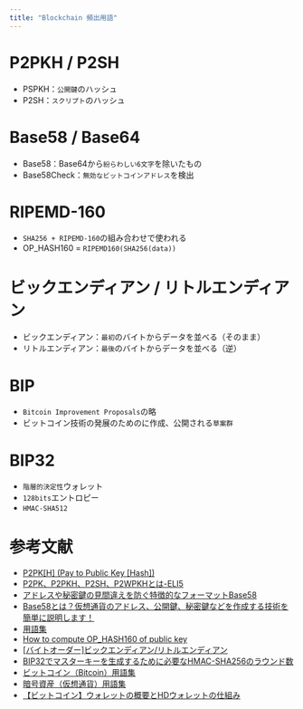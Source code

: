 ```yaml
---
title: "Blockchain 頻出用語"
---
```


# P2PKH / P2SH
 - PSPKH：``公開鍵``のハッシュ
 - P2SH：``スクリプト``のハッシュ

# Base58 / Base64
 - Base58：Base64から``紛らわしい6文字``を除いたもの
 - Base58Check：``無効なビットコインアドレス``を検出

# RIPEMD-160
 - ``SHA256 + RIPEMD-160``の組み合わせで使われる
 - OP_HASH160 = ``RIPEMD160(SHA256(data))``

# ビックエンディアン / リトルエンディアン
 - ビックエンディアン：``最初``のバイトからデータを並べる（そのまま）
 - リトルエンディアン：``最後``のバイトからデータを並べる（逆）

# BIP
 - ``Bitcoin Improvement Proposals``の略
 - ビットコイン技術の発展のためのに作成、公開される``草案群``

# BIP32
 - ``階層的決定性``ウォレット
 - ``128bits``エントロピー
 - ``HMAC-SHA512``


# 参考文献
 - [P2PK[H] (Pay to Public Key [Hash])](https://programmingblockchain.gitbook.io/programmingblockchain-japanese/other_types_of_ownership/p2pk-h-_pay_to_public_key_-hash)
 - [P2PK、P2PKH、P2SH、P2WPKHとは-ELI5](https://bitcoin.stackexchange.com/questions/64733/what-is-p2pk-p2pkh-p2sh-p2wpkh-eli5)
 - [アドレスや秘密鍵の見間違えを防ぐ特徴的なフォーマットBase58](https://bitcoin.stackexchange.com/questions/64733/what-is-p2pk-p2pkh-p2sh-p2wpkh-eli5)
 - [​Base58とは？仮想通貨のアドレス、公開鍵、秘密鍵などを作成する技術を簡単に説明します！](https://coinotaku.com/posts/18451)
 - [用語集](https://bitflyer.com/en-eu/glossary/ripemd160)
 - [How to compute OP_HASH160 of public key](https://gist.github.com/t4sk/0740f224a70d9eae9564c3d856039264)
 - [[バイトオーダー]ビックエンディアン/リトルエンディアン](https://qiita.com/ryuichi1208/items/31442f9e8a7a7c94aeec)
 - [BIP32でマスターキーを生成するために必要なHMAC-SHA256のラウンド数](https://bitcoin.stackexchange.com/questions/83807/how-many-rounds-of-hmac-sha256-needed-to-generate-the-master-key-in-bip32)
 - [ビットコイン（Bitcoin）用語集](https://bitflyer.com/ja-jp/glossary/bip)
 - [暗号資産（仮想通貨）用語集](https://bitbank.cc/glossary/bip0032)
 - [【ビットコイン】ウォレットの概要とHDウォレットの仕組み](https://blockchain.gunosy.io/entry/2017/12/21/165314)

